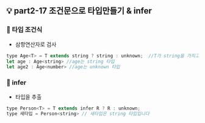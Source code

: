## 💡 part2-17 조건문으로 타입만들기 & infer

### 🔹 타입 조건식

- 삼항연산자로 검사

```javascript
type Age<T> = T extends string ? string : unknown;  //T가 string을 가지고 있는지 확인
let age : Age<string> //age는 string 타입
let age2 : Age<number> //age는 unknown 타입
```

### 🔹 infer

- 타입을 추출

```javascript
type Person<T> = T extends infer R ? R : unknown;
type 새타입 = Person<string> // 새타입은 string 타입입니다
```
